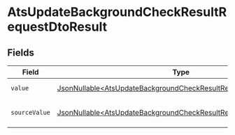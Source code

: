 # AtsUpdateBackgroundCheckResultRequestDtoResult


## Fields

| Field                                                                                                                                                | Type                                                                                                                                                 | Required                                                                                                                                             | Description                                                                                                                                          | Example                                                                                                                                              |
| ---------------------------------------------------------------------------------------------------------------------------------------------------- | ---------------------------------------------------------------------------------------------------------------------------------------------------- | ---------------------------------------------------------------------------------------------------------------------------------------------------- | ---------------------------------------------------------------------------------------------------------------------------------------------------- | ---------------------------------------------------------------------------------------------------------------------------------------------------- |
| `value`                                                                                                                                              | [JsonNullable\<AtsUpdateBackgroundCheckResultRequestDtoValue>](../../models/components/AtsUpdateBackgroundCheckResultRequestDtoValue.md)             | :heavy_minus_sign:                                                                                                                                   | The result of the test.                                                                                                                              | passed                                                                                                                                               |
| `sourceValue`                                                                                                                                        | [JsonNullable\<AtsUpdateBackgroundCheckResultRequestDtoSourceValue>](../../models/components/AtsUpdateBackgroundCheckResultRequestDtoSourceValue.md) | :heavy_minus_sign:                                                                                                                                   | The source value of the test result.                                                                                                                 | Passed                                                                                                                                               |